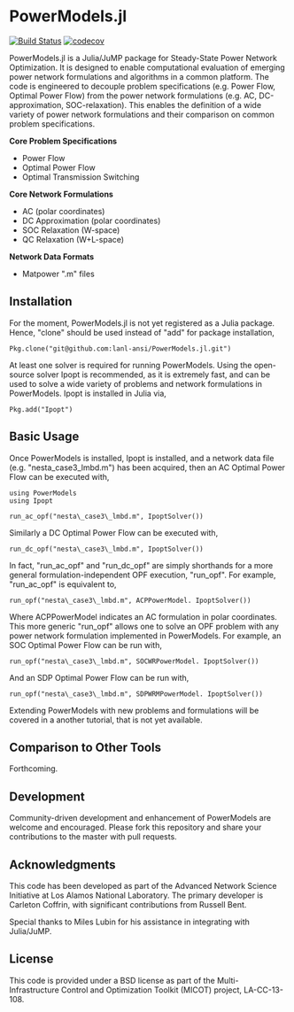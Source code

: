 # PowerModels.jl 

[![Build Status](https://travis-ci.org/lanl-ansi/PowerModels.jl.svg?branch=master)](https://travis-ci.org/lanl-ansi/PowerModels.jl)
[![codecov](https://codecov.io/gh/lanl-ansi/PowerModels.jl/branch/master/graph/badge.svg)](https://codecov.io/gh/lanl-ansi/PowerModels.jl)

PowerModels.jl is a Julia/JuMP package for Steady-State Power Network Optimization.
It is designed to enable computational evaluation of emerging power network formulations and algorithms in a common platform.
The code is engineered to decouple problem specifications (e.g. Power Flow, Optimal Power Flow) from the power network formulations (e.g. AC, DC-approximation, SOC-relaxation).
This enables the definition of a wide variety of power network formulations and their comparison on common problem specifications.

**Core Problem Specifications**
* Power Flow
* Optimal Power Flow
* Optimal Transmission Switching

**Core Network Formulations**
* AC (polar coordinates)
* DC Approximation (polar coordinates)
* SOC Relaxation (W-space)
* QC Relaxation (W+L-space)

**Network Data Formats**
* Matpower ".m" files


## Installation

For the moment, PowerModels.jl is not yet registered as a Julia package.  Hence, "clone" should be used instead of "add" for package installation,

`Pkg.clone("git@github.com:lanl-ansi/PowerModels.jl.git")`

At least one solver is required for running PowerModels.  Using the open-source solver Ipopt is recommended, as it is extremely fast, and can be used to solve a wide variety of problems and network formulations in PowerModels.  Ipopt is installed in Julia via,

`Pkg.add("Ipopt")`


## Basic Usage

Once PowerModels is installed, Ipopt is installed, and a network data file (e.g. "nesta\_case3\_lmbd.m") has been acquired, then an AC Optimal Power Flow can be executed with,
```
using PowerModels
using Ipopt

run_ac_opf("nesta\_case3\_lmbd.m", IpoptSolver())
```

Similarly a DC Optimal Power Flow can be executed with,
```
run_dc_opf("nesta\_case3\_lmbd.m", IpoptSolver())
```

In fact, "run_ac_opf" and "run_dc_opf" are simply shorthands for a more general formulation-independent OPF execution, "run_opf".  For example, "run_ac_opf" is equivalent to,
```
run_opf("nesta\_case3\_lmbd.m", ACPPowerModel. IpoptSolver())
```

Where ACPPowerModel indicates an AC formulation in polar coordinates.  This more generic "run_opf" allows one to solve an OPF problem with any power network formulation implemented in PowerModels.  For example, an SOC Optimal Power Flow can be run with,

```
run_opf("nesta\_case3\_lmbd.m", SOCWRPowerModel. IpoptSolver())
```
And an SDP Optimal Power Flow can be run with, 
```
run_opf("nesta\_case3\_lmbd.m", SDPWRMPowerModel. IpoptSolver())
```

Extending PowerModels with new problems and formulations will be covered in a another tutorial, that is not yet available.


## Comparison to Other Tools

Forthcoming.


## Development

Community-driven development and enhancement of PowerModels are welcome and encouraged. Please fork this repository and share your contributions to the master with pull requests.


## Acknowledgments

This code has been developed as part of the Advanced Network Science Initiative at Los Alamos National Laboratory.
The primary developer is Carleton Coffrin, with significant contributions from Russell Bent.

Special thanks to Miles Lubin for his assistance in integrating with Julia/JuMP.


## License

This code is provided under a BSD license as part of the Multi-Infrastructure Control and Optimization Toolkit (MICOT) project, LA-CC-13-108.
